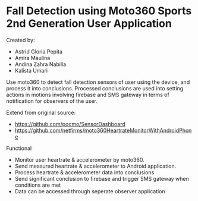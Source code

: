 # Fall Detection using Moto360 Sports 2nd Generation User Application

Created by:
- Astrid Gloria Pepita
- Amira Maulina
- Andina Zahra Nabilla
- Kalista Umari

Use moto360 to detect fall detection sensors of user using the device, and process it into conclusions. Processed conclusions are used into setting actions in motions involving firebase and SMS gateway in terms of notification for observers of the user.

Extend from original source: 
- https://github.com/pocmo/SensorDashboard 
- https://github.com/netfirms/moto360HeartrateMonitorWithAndroidPhone

Functional
- Monitor user heartrate & accelerometer by moto360.
- Send measured heartrate & accelerometer to Android application.
- Process heartrate & accelerometer data into conclusions
- Send significant conclusion to firebase and trigger SMS gateway when conditions are met
- Data can be accessed through seperate observer application